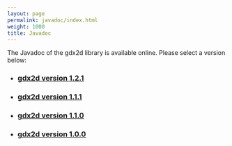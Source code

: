 ```yaml
---
layout: page
permalink: javadoc/index.html
weight: 1000
title: Javadoc
---
```


The Javadoc of the gdx2d library is available online. Please select a version below:

<div class="posts">
  <ul>
    <li><h3 class="post-title"><a href="http://www.javadoc.io/doc/ch.hevs.gdx2d/gdx2d-desktop/1.2.1" target="_bank">gdx2d version 1.2.1</a></h3></li>
    <li><h3 class="post-title"><a href="{{ site.baseurl }}/javadoc/1.1.1/" target="_bank">gdx2d version 1.1.1</a></h3></li>
    <li><h3 class="post-title"><a href="{{ site.baseurl }}/javadoc/1.1.0/" target="_bank">gdx2d version 1.1.0</a></h3></li>
    <li><h3 class="post-title"><a href="{{ site.baseurl }}/javadoc/1.0.0/" target="_bank">gdx2d version 1.0.0</a></h3></li>
  </ul>
</div>
